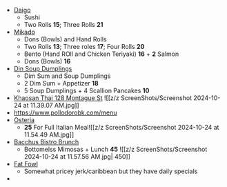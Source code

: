 - [Daigo](https://daigo-hand-roll-bar.square.site/)
	- Sushi 
	- Two Rolls **15**; Three Rolls **21**
- [Mikado](https://static1.squarespace.com/static/64a88b6f0594142d55dff7d6/t/6697fa8e56e3c6049e9fcb5b/1721236110867/Mikado_Special+Roll.pdf)
	- Dons (Bowls) and Hand Rolls
	- Two Rolls **13**; Three roles **17**; Four Rolls **20**
	- Bento (Hand ROll and Chicken Teriyaki) **16** + **2** Salmon
	- Dons (Bowls) **16**
- [Din Soup Dumplings](https://order.mealkeyway.com/customer/release/index?mid=41326d336e6e4e58675576736353416566722b5377773d3d#/main)
	- Dim Sum and Soup Dumplings
	- 2 Dim Sum + Appetizer **18**
	- 5 Soup Dumplings + 4 Scallion Pancakes **10**
- [Khaosan Thai 128 Montague St](https://www.khaosannyc.com/delivery)
		![[z/z ScreenShots/Screenshot 2024-10-24 at 11.39.07 AM.jpg]]
- https://www.pollodorobk.com/menu
- [Osteria](https://www.osteriabrooklyn.com/menus/)
	- **25**  For Full Italian Meal![[z/z ScreenShots/Screenshot 2024-10-24 at 11.54.49 AM.jpg]]
- [Bacchus Bistro Brunch](https://bacchusbistro.com/brunch/)
	- Bottomelss Mimosas + Lunch **45**
		![[z/z ScreenShots/Screenshot 2024-10-24 at 11.57.56 AM.jpg| 450]]
- [Fat Fowl](https://www.thefatfowl.com/fat-fowl-menu)
	- Somewhat pricey jerk/caribbean but they have daily specials
- 